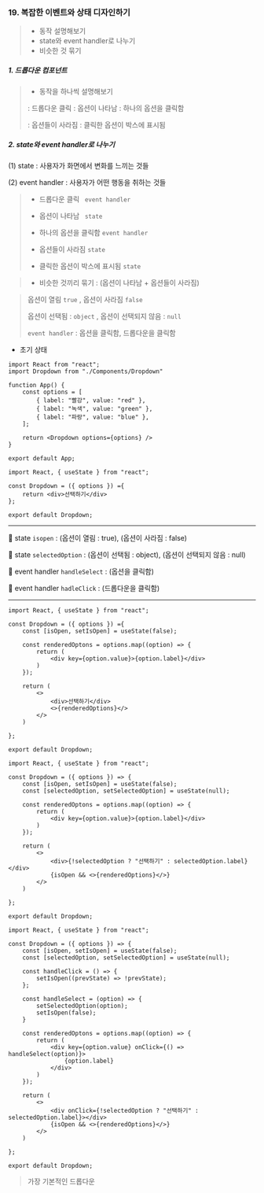 ### 19. 복잡한 이벤트와 상태 디자인하기 

> * 동작 설명해보기 
> * state와 event handler로 나누기 
> * 비슷한 것 묶기 



##### 1. 드롭다운 컴포넌트 

> * 동작을 하나씩 설명해보기 
>
> : 드롭다운 클릭  : 옵션이 나타남 : 하나의 옵션을 클릭함 
>
> : 옵션들이 사라짐 : 클릭한 옵션이 박스에 표시됨



##### 2. state와 event handler로 나누기 

(1) state : 사용자가 화면에서 변화를 느끼는 것들 

(2) event handler : 사용자가 어떤 행동을 취하는 것들 

> * 드롭다운 클릭 ` event handler`
>
> * 옵션이 나타남 ` state`
> * 하나의 옵션을 클릭함 `event handler`
> * 옵션들이 사라짐 `state`
> * 클릭한 옵션이 박스에 표시됨 `state`

> * 비슷한 것끼리 묶기 : (옵션이 나타남 + 옵션들이 사라짐)

> 옵션이 열림 `true` , 옵션이 사라짐 `false` 
>
> 옵션이 선택됨 : `object` , 옵션이 선택되지 않음 : `null` 
>
> `event handler` : 옵션을 클릭함, 드롭다운을 클릭함 



* 초기 상태 

```react
import React from "react";
import Dropdown from "./Components/Dropdown"

function App() {
    const options = [
        { label: "빨강", value: "red" }, 
        { label: "녹색", value: "green" },
        { label: "파랑", value: "blue" },
    ];
    
    return <Dropdown options={options} />
}

export default App;
```

```react
import React, { useState } from "react";

const Dropdown = ({ options }) ={
    return <div>선택하기</div>
};

export default Dropdown;
```



---

🥕 state `isopen` : (옵션이 열림 : true), (옵션이 사라짐 : false)

🥕 state `selectedOption` : (옵션이 선택됨 : object), (옵션이 선택되지 않음 : null)

🥕 event handler `handleSelect` : (옵션을 클릭함)

🥕 event handler `hadleClick` : (드롭다운을 클릭함)

---



```react
import React, { useState } from "react";

const Dropdown = ({ options }) ={
    const [isOpen, setIsOpen] = useState(false);

	const renderedOptons = options.map((option) => {
        return (
        	<div key={option.value}>{option.label}</div>
        )
    });
    
    return (
    	<>
        	<div>선택하기</div>
        	<>{renderedOptions}</>
        </>
    )

};

export default Dropdown;
```



```react
import React, { useState } from "react";

const Dropdown = ({ options }) => {
    const [isOpen, setIsOpen] = useState(false);
 	const [selectedOption, setSelectedOption] = useState(null);

	const renderedOptons = options.map((option) => {
        return (
        	<div key={option.value}>{option.label}</div>
        )
    });
    
    return (
    	<>
        	<div>{!selectedOption ? "선택하기" : selectedOption.label}</div>
        	{isOpen && <>{renderedOptions}</>}
        </>
    )

};

export default Dropdown;
```



```react
import React, { useState } from "react";

const Dropdown = ({ options }) => {
    const [isOpen, setIsOpen] = useState(false);
 	const [selectedOption, setSelectedOption] = useState(null);
    
    const handleClick = () => {
        setIsOpen((prevState) => !prevState);
    };
    
    const handleSelect = (option) => {
        setSelectedOption(option);
        setIsOpen(false);
    }

	const renderedOptons = options.map((option) => {
        return (
        	<div key={option.value} onClick={() => handleSelect(option)}>
                {option.label}
            </div>
        )
    });
    
    return (
    	<>
        	<div onClick={!selectedOption ? "선택하기" : selectedOption.label}></div>
        	{isOpen && <>{renderedOptions}</>}
        </>
    )

};

export default Dropdown;
```



> 가장 기본적인 드롭다운 

